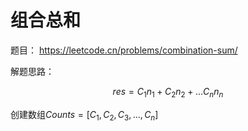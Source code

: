 # 组合总和

题目： <https://leetcode.cn/problems/combination-sum/>

解题思路：

$$
res = C_1n_1 + C_2n_2 +...C_nn_n
$$

创建数组$Counts = [C_1, C_2, C_3, ..., C_n]$
